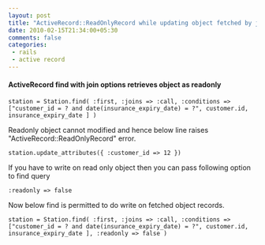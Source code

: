```yaml
---
layout: post
title: "ActiveRecord::ReadOnlyRecord while updating object fetched by joins"
date: 2010-02-15T21:34:00+05:30
comments: false
categories:
 - rails
 - active record
---
```


#### ActiveRecord find with join options retrieves object as readonly
```
station = Station.find( :first, :joins => :call, :conditions => ["customer_id = ? and date(insurance_expiry_date) = ?", customer.id, insurance_expiry_date ] )
```
Readonly object cannot modified and hence below line raises "ActiveRecord::ReadOnlyRecord" error. 
```
station.update_attributes({ :customer_id => 12 })
```
If you have to write on read only object then you can pass following option to find query
```
:readonly => false
```
Now below find is permitted to do write on fetched object records. 
```
station = Station.find( :first, :joins => :call, :conditions => ["customer_id = ? and date(insurance_expiry_date) = ?", customer.id, insurance_expiry_date ], :readonly => false )
```
